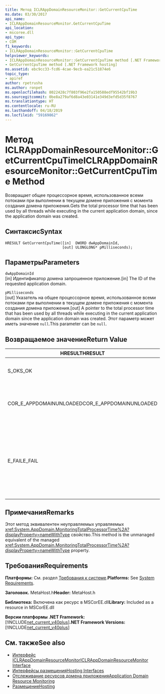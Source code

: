 ```yaml
---
title: Метод ICLRAppDomainResourceMonitor::GetCurrentCpuTime
ms.date: 03/30/2017
api_name:
- ICLRAppDomainResourceMonitor.GetCurrentCpuTime
api_location:
- mscoree.dll
api_type:
- COM
f1_keywords:
- ICLRAppDomainResourceMonitor::GetCurrentCpuTime
helpviewer_keywords:
- ICLRAppDomainResourceMonitor::GetCurrentCpuTime method [.NET Framework hosting]
- GetCurrentCpuTime method [.NET Framework hosting]
ms.assetid: ebc9cc33-fcd6-4cae-9ecb-ea21c51874e6
topic_type:
- apiref
author: rpetrusha
ms.author: ronpet
ms.openlocfilehash: 8022428c7f803f96e2fa150588edf95542bf19b3
ms.sourcegitcommit: 0be8a279af6d8a43e03141e349d3efd5d35f8767
ms.translationtype: HT
ms.contentlocale: ru-RU
ms.lasthandoff: 04/18/2019
ms.locfileid: "59169862"
---
```

# <a name="iclrappdomainresourcemonitorgetcurrentcputime-method"></a><span data-ttu-id="582f0-102">Метод ICLRAppDomainResourceMonitor::GetCurrentCpuTime</span><span class="sxs-lookup"><span data-stu-id="582f0-102">ICLRAppDomainResourceMonitor::GetCurrentCpuTime Method</span></span>
<span data-ttu-id="582f0-103">Возвращает общее процессорное время, использованное всеми потоками при выполнении в текущем домене приложения с момента создания домена приложения.</span><span class="sxs-lookup"><span data-stu-id="582f0-103">Gets the total processor time that has been used by all threads while executing in the current application domain, since the application domain was created.</span></span>  
  
## <a name="syntax"></a><span data-ttu-id="582f0-104">Синтаксис</span><span class="sxs-lookup"><span data-stu-id="582f0-104">Syntax</span></span>  
  
```  
HRESULT GetCurrentCpuTime([in]  DWORD dwAppDomainId,  
                          [out] ULONGLONG* pMilliseconds);  
```  
  
## <a name="parameters"></a><span data-ttu-id="582f0-105">Параметры</span><span class="sxs-lookup"><span data-stu-id="582f0-105">Parameters</span></span>  
 `dwAppDomainId`  
 <span data-ttu-id="582f0-106">[in] Идентификатор домена запрошенное приложение.</span><span class="sxs-lookup"><span data-stu-id="582f0-106">[in] The ID of the requested application domain.</span></span>  
  
 `pMilliseconds`  
 <span data-ttu-id="582f0-107">[out] Указатель на общее процессорное время, использованное всеми потоками при выполнении в текущем домене приложения с момента создания домена приложения.</span><span class="sxs-lookup"><span data-stu-id="582f0-107">[out] A pointer to the total processor time that has been used by all threads while executing in the current application domain since the application domain was created.</span></span> <span data-ttu-id="582f0-108">Этот параметр может иметь значение `null`.</span><span class="sxs-lookup"><span data-stu-id="582f0-108">This parameter can be `null`.</span></span>  
  
## <a name="return-value"></a><span data-ttu-id="582f0-109">Возвращаемое значение</span><span class="sxs-lookup"><span data-stu-id="582f0-109">Return Value</span></span>  
  
|<span data-ttu-id="582f0-110">HRESULT</span><span class="sxs-lookup"><span data-stu-id="582f0-110">HRESULT</span></span>|<span data-ttu-id="582f0-111">Описание</span><span class="sxs-lookup"><span data-stu-id="582f0-111">Description</span></span>|  
|-------------|-----------------|  
|<span data-ttu-id="582f0-112">S_OK</span><span class="sxs-lookup"><span data-stu-id="582f0-112">S_OK</span></span>|<span data-ttu-id="582f0-113">Метод завершился успешно.</span><span class="sxs-lookup"><span data-stu-id="582f0-113">The method completed successfully.</span></span>|  
|<span data-ttu-id="582f0-114">COR_E_APPDOMAINUNLOADED</span><span class="sxs-lookup"><span data-stu-id="582f0-114">COR_E_APPDOMAINUNLOADED</span></span>|<span data-ttu-id="582f0-115">Домен приложения был выгружен или не существует.</span><span class="sxs-lookup"><span data-stu-id="582f0-115">The application domain has been unloaded or does not exist.</span></span>|  
|<span data-ttu-id="582f0-116">E_FAIL</span><span class="sxs-lookup"><span data-stu-id="582f0-116">E_FAIL</span></span>|<span data-ttu-id="582f0-117">Отслеживание ресурсов домена приложения не включена.</span><span class="sxs-lookup"><span data-stu-id="582f0-117">Application domain resource monitoring is not enabled.</span></span><br /><br /> <span data-ttu-id="582f0-118">-или-</span><span class="sxs-lookup"><span data-stu-id="582f0-118">-or-</span></span><br /><br /> <span data-ttu-id="582f0-119">Все прочие сбои.</span><span class="sxs-lookup"><span data-stu-id="582f0-119">All other failures.</span></span>|  
  
## <a name="remarks"></a><span data-ttu-id="582f0-120">Примечания</span><span class="sxs-lookup"><span data-stu-id="582f0-120">Remarks</span></span>  
 <span data-ttu-id="582f0-121">Этот метод эквивалентен неуправляемых управляемых <xref:System.AppDomain.MonitoringTotalProcessorTime%2A?displayProperty=nameWithType> свойство.</span><span class="sxs-lookup"><span data-stu-id="582f0-121">This method is the unmanaged equivalent of the managed <xref:System.AppDomain.MonitoringTotalProcessorTime%2A?displayProperty=nameWithType> property.</span></span>  
  
## <a name="requirements"></a><span data-ttu-id="582f0-122">Требования</span><span class="sxs-lookup"><span data-stu-id="582f0-122">Requirements</span></span>  
 <span data-ttu-id="582f0-123">**Платформы:** См. раздел [Требования к системе](../../../../docs/framework/get-started/system-requirements.md).</span><span class="sxs-lookup"><span data-stu-id="582f0-123">**Platforms:** See [System Requirements](../../../../docs/framework/get-started/system-requirements.md).</span></span>  
  
 <span data-ttu-id="582f0-124">**Заголовок.** MetaHost.h</span><span class="sxs-lookup"><span data-stu-id="582f0-124">**Header:** MetaHost.h</span></span>  
  
 <span data-ttu-id="582f0-125">**Библиотека:** Включена как ресурс в MSCorEE.dll</span><span class="sxs-lookup"><span data-stu-id="582f0-125">**Library:** Included as a resource in MSCorEE.dll</span></span>  
  
 <span data-ttu-id="582f0-126">**Версии платформы .NET Framework:** [!INCLUDE[net_current_v40plus](../../../../includes/net-current-v40plus-md.md)]</span><span class="sxs-lookup"><span data-stu-id="582f0-126">**.NET Framework Versions:** [!INCLUDE[net_current_v40plus](../../../../includes/net-current-v40plus-md.md)]</span></span>  
  
## <a name="see-also"></a><span data-ttu-id="582f0-127">См. также</span><span class="sxs-lookup"><span data-stu-id="582f0-127">See also</span></span>

- [<span data-ttu-id="582f0-128">Интерфейс ICLRAppDomainResourceMonitor</span><span class="sxs-lookup"><span data-stu-id="582f0-128">ICLRAppDomainResourceMonitor Interface</span></span>](../../../../docs/framework/unmanaged-api/hosting/iclrappdomainresourcemonitor-interface.md)
- [<span data-ttu-id="582f0-129">Интерфейсы размещения</span><span class="sxs-lookup"><span data-stu-id="582f0-129">Hosting Interfaces</span></span>](../../../../docs/framework/unmanaged-api/hosting/hosting-interfaces.md)
- [<span data-ttu-id="582f0-130">Отслеживание ресурсов домена приложения</span><span class="sxs-lookup"><span data-stu-id="582f0-130">Application Domain Resource Monitoring</span></span>](../../../../docs/standard/garbage-collection/app-domain-resource-monitoring.md)
- [<span data-ttu-id="582f0-131">Размещение</span><span class="sxs-lookup"><span data-stu-id="582f0-131">Hosting</span></span>](../../../../docs/framework/unmanaged-api/hosting/index.md)
